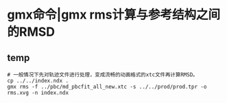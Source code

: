 # gmx命令|gmx rms计算与参考结构之间的RMSD

## temp
```shell
# 一般情况下先对轨迹文件进行处理，变成流畅的动画格式的xtc文件再计算RMSD。
cp ../../index.ndx .
gmx rms -f ../pbc/md_pbcfit_all_new.xtc -s ../../prod/prod.tpr -o rms.xvg -n index.ndx
```